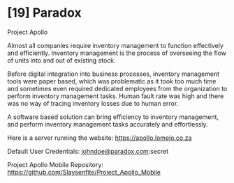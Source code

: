 # [19] Paradox

Project Apollo

Almost all companies require inventory management to function effectively and efficiently. Inventory management is the process of overseeing the flow of units into and out of existing stock.

Before digital integration into business processes, inventory management tools were paper based, which was problematic as it took too much time and sometimes even required dedicated employees from the organization to perform inventory management tasks. Human fault rate was high and there was no way of tracing inventory losses due to human error.

A software based solution can bring efficiency to inventory management, and perform inventory management tasks accurately and effortlessly.

Here is a server running the website:
https://apollo.lomejo.co.za

Default User Credentials:
johndoe@paradox.com:secret

Project Apollo Mobile Repository:
https://github.com/Slaysenfite/Project_Apollo_Mobile
